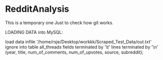 # RedditAnalysis
This is a temporary one
Just to check how git works.

LOADING DATA into MySQL:

 load data infile '/home/rsje/Desktop/workkk/Scraped_Test_Data/out.txt' ignore into table all_threads fields terminated by '\t' lines terminated by '\n'  (year, title, num_of_comments, num_of_upvotes, source, subreddit);

